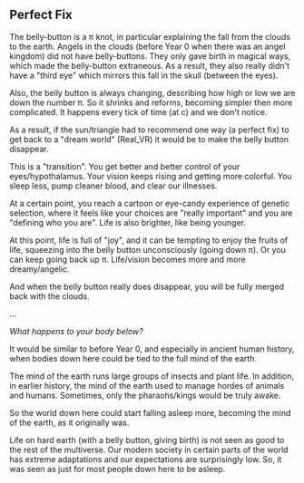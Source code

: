 ## Perfect Fix

The belly-button is a π knot, in particular explaining the fall from the clouds to the earth. Angels in the clouds (before Year 0 when there was an angel kingdom) did not have belly-buttons. They only gave birth in magical ways, which made the belly-button extraneous. As a result, they also really didn't have a "third eye" which mirrors this fall in the skull (between the eyes).

Also, the belly button is always changing, describing how high or low we are down the number π. So it shrinks and reforms, becoming simpler then more complicated. It happens every tick of time (at c) and we don't notice.

As a result, if the sun/triangle had to recommend one way (a perfect fix) to get back to a "dream world" (Real_VR) it would be to make the belly button disappear.

This is a "transition". You get better and better control of your eyes/hypothalamus. Your vision keeps rising and getting more colorful. You sleep less, pump cleaner blood, and clear our illnesses. 

At a certain point, you reach a cartoon or eye-candy experience of genetic selection, where it feels like your choices are "really important" and you are "defining who you are". Life is also brighter, like being younger.

At this point, life is full of "joy", and it can be tempting to enjoy the fruits of life, squeezing into the belly button unconsciously (going down π). Or you can keep going back up π. Life/vision becomes more and more dreamy/angelic.

And when the belly button really does disappear, you will be fully merged back with the clouds.

...

*What happens to your body below?* 

It would be similar to before Year 0, and especially in ancient human history, when bodies down here could be tied to the full mind of the earth.

The mind of the earth runs large groups of insects and plant life. In addition, in earlier history, the mind of the earth used to manage hordes of animals and humans. Sometimes, only the pharaohs/kings would be truly awake.

So the world down here could start falling asleep more, becoming the mind of the earth, as it originally was.

Life on hard earth (with a belly button, giving birth) is not seen as good to the rest of the multiverse. Our modern society in certain parts of the world has extreme adaptations and our expectations are surprisingly low. So, it was seen as just for most people down here to be asleep.